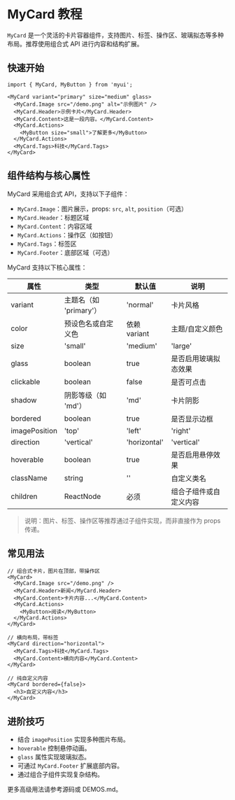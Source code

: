 

# MyCard 教程

`MyCard` 是一个灵活的卡片容器组件，支持图片、标签、操作区、玻璃拟态等多种布局。推荐使用组合式 API 进行内容和结构扩展。

## 快速开始

```tsx
import { MyCard, MyButton } from 'myui';

<MyCard variant="primary" size="medium" glass>
  <MyCard.Image src="/demo.png" alt="示例图片" />
  <MyCard.Header>示例卡片</MyCard.Header>
  <MyCard.Content>这是一段内容。</MyCard.Content>
  <MyCard.Actions>
    <MyButton size="small">了解更多</MyButton>
  </MyCard.Actions>
  <MyCard.Tags>科技</MyCard.Tags>
</MyCard>
```

## 组件结构与核心属性

MyCard 采用组合式 API，支持以下子组件：

- `MyCard.Image`：图片展示，props: `src`, `alt`, `position`（可选）
- `MyCard.Header`：标题区域
- `MyCard.Content`：内容区域
- `MyCard.Actions`：操作区（如按钮）
- `MyCard.Tags`：标签区
- `MyCard.Footer`：底部区域（可选）

MyCard 支持以下核心属性：

| 属性           | 类型                                 | 默认值      | 说明                   |
|----------------|--------------------------------------|-------------|------------------------|
| variant        | 主题名（如 'primary'）               | 'normal'    | 卡片风格               |
| color          | 预设色名或自定义色                   | 依赖 variant| 主题/自定义颜色        |
| size           | 'small' | 'medium' | 'large'         | 'medium'    | 卡片尺寸               |
| glass          | boolean                              | true        | 是否启用玻璃拟态效果   |
| clickable      | boolean                              | false       | 是否可点击             |
| shadow         | 阴影等级（如 'md'）                  | 'md'        | 卡片阴影               |
| bordered       | boolean                              | true        | 是否显示边框           |
| imagePosition  | 'top' | 'left' | 'right' | 'background'| 'top'      | 图片位置               |
| direction      | 'vertical' | 'horizontal'             | 'vertical'  | 内容布局方向           |
| hoverable      | boolean                              | true        | 是否启用悬停效果       |
| className      | string                               | ''          | 自定义类名             |
| children       | ReactNode                            | 必须        | 组合子组件或自定义内容 |

> 说明：图片、标签、操作区等推荐通过子组件实现，而非直接作为 props 传递。

## 常见用法

```tsx
// 组合式卡片，图片在顶部，带操作区
<MyCard>
  <MyCard.Image src="/demo.png" />
  <MyCard.Header>新闻</MyCard.Header>
  <MyCard.Content>卡片内容...</MyCard.Content>
  <MyCard.Actions>
    <MyButton>阅读</MyButton>
  </MyCard.Actions>
</MyCard>

// 横向布局，带标签
<MyCard direction="horizontal">
  <MyCard.Tags>科技</MyCard.Tags>
  <MyCard.Content>横向内容</MyCard.Content>
</MyCard>

// 纯自定义内容
<MyCard bordered={false}>
  <h3>自定义内容</h3>
</MyCard>
```

## 进阶技巧

- 结合 `imagePosition` 实现多种图片布局。
- `hoverable` 控制悬停动画。
- `glass` 属性实现玻璃拟态。
- 可通过 `MyCard.Footer` 扩展底部内容。
- 通过组合子组件实现复杂结构。

更多高级用法请参考源码或 DEMOS.md。
